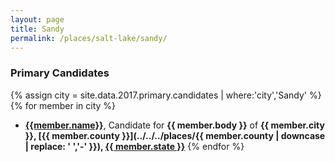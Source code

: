 ```yaml
---
layout: page
title: Sandy
permalink: /places/salt-lake/sandy/
---
```


### Primary Candidates
{% assign city = site.data.2017.primary.candidates | where:'city','Sandy' %}
{% for member in city  %}
- <strong>[{{member.name}}](../../../people/{{member.id}})</strong>, Candidate for <strong>{{ member.body }}</strong> of <strong>{{ member.city }}, [{{ member.county }}](../../../places/{{ member.county | downcase | replace: ' ','-' }}), [{{ member.state }}](../../../places)</strong>
{% endfor %}
